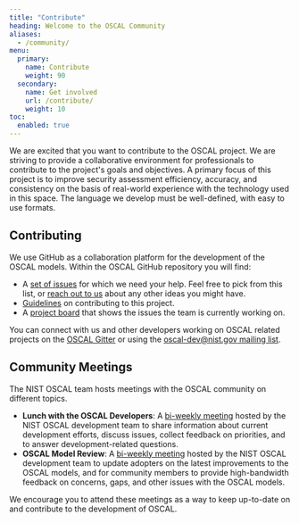 ```yaml
---
title: "Contribute"
heading: Welcome to the OSCAL Community
aliases:
  - /community/
menu:
  primary:
    name: Contribute
    weight: 90
  secondary:
    name: Get involved
    url: /contribute/
    weight: 10
toc:
  enabled: true
---
```


We are excited that you want to contribute to the OSCAL project. We are striving to provide a collaborative environment for professionals to contribute to the project's goals and objectives. A primary focus of this project is to improve security assessment efficiency, accuracy, and consistency on the basis of real-world experience with the technology used in this space. The language we develop must be well-defined, with easy to use formats.

## Contributing

We use GitHub as a collaboration platform for the development of the OSCAL models. Within the OSCAL GitHub repository you will find:

- A [set of issues](https://github.com/usnistgov/OSCAL/issues?q=is%3Aopen+is%3Aissue+label%3A%22help+wanted%22) for which we need your help. Feel free to pick from this list, or [reach out to us](/contact/) about any other ideas you might have.
- [Guidelines](https://github.com/usnistgov/OSCAL/blob/main/CONTRIBUTING.md) on contributing to this project.
- A [project board](https://github.com/usnistgov/OSCAL/projects) that shows the issues the team is currently working on.

You can connect with us and other developers working on OSCAL related projects on the [OSCAL Gitter](https://gitter.im/usnistgov-OSCAL/Lobby) or using the [oscal-dev@nist.gov mailing list](/contact/#oscal-mailing-lists).

## Community Meetings

The NIST OSCAL team hosts meetings with the OSCAL community on different topics.

- **Lunch with the OSCAL Developers**: A [bi-weekly meeting](dev-lunch/) hosted by the NIST OSCAL development team to share information about current development efforts, discuss issues, collect feedback on priorities, and to answer development-related questions.
- **OSCAL Model Review**: A [bi-weekly meeting](model-review/) hosted by the NIST OSCAL development team to update adopters on the latest improvements to the OSCAL models, and for community members to provide high-bandwidth feedback on concerns, gaps, and other issues with the OSCAL models.

We encourage you to attend these meetings as a way to keep up-to-date on and contribute to the development of OSCAL.
